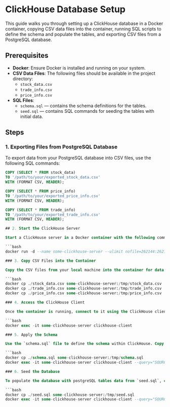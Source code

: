 # ClickHouse Database Setup

This guide walks you through setting up a ClickHouse database in a Docker container, copying CSV data files into the container, running SQL scripts to define the schema and populate the tables, and exporting CSV files from a PostgreSQL database.

## Prerequisites

- **Docker**: Ensure Docker is installed and running on your system.
- **CSV Data Files**: The following files should be available in the project directory:
  - `stock_data.csv`
  - `trade_info.csv`
  - `price_info.csv`
- **SQL Files**:
  - `schema.sql` — contains the schema definitions for the tables.
  - `seed.sql` — contains SQL commands for seeding the tables with initial data.

## Steps


### 1. Exporting Files from PostgreSQL Database

To export data from your PostgreSQL database into CSV files, use the following SQL commands:

```sql
COPY (SELECT * FROM stock_data) 
TO '/path/to/your/exported_stock_data.csv' 
WITH (FORMAT CSV, HEADER);

COPY (SELECT * FROM price_info) 
TO '/path/to/your/exported_price_info.csv' 
WITH (FORMAT CSV, HEADER);

COPY (SELECT * FROM trade_info) 
TO '/path/to/your/exported_trade_info.csv' 
WITH (FORMAT CSV, HEADER);

## 2. Start the ClickHouse Server

Start a ClickHouse server in a Docker container with the following command:

```bash
docker run -d --name some-clickhouse-server --ulimit nofile=262144:262144 clickhouse/clickhouse-server

### 3. Copy CSV Files into the Container

Copy the CSV files from your local machine into the container for data loading:

```bash
docker cp ./stock_data.csv some-clickhouse-server:/tmp/stock_data.csv
docker cp ./trade_info.csv some-clickhouse-server:/tmp/trade_info.csv
docker cp ./price_info.csv some-clickhouse-server:/tmp/price_info.csv

### 4. Access the ClickHouse Client

Once the container is running, connect to it using the ClickHouse client:

```bash
docker exec -it some-clickhouse-server clickhouse-client

### 5. Apply the Schema

Use the `schema.sql` file to define the schema within ClickHouse. Copy `schema.sql` into the container and execute it:

```bash
docker cp ./schema.sql some-clickhouse-server:/tmp/schema.sql
docker exec -it some-clickhouse-server clickhouse-client --query="SOURCE /tmp/schema.sql"

### 6. Seed the Database

To populate the database with postgreSQL tables data from `seed.sql`, copy `seed.sql` into the container and execute it:

```bash
docker cp ./seed.sql some-clickhouse-server:/tmp/seed.sql
docker exec -it some-clickhouse-server clickhouse-client --query="SOURCE /tmp/seed.sql"


